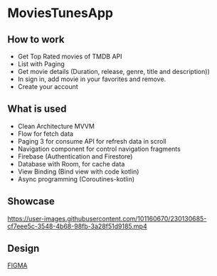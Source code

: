 # MoviesTunesApp

## How to work
- Get Top Rated movies of TMDB API
- List with Paging
- Get movie details (Duration, release, genre, title and description))
- In sign in, add movie in your favorites and remove.
- Create your account

## What is used
- Clean Architecture MVVM
- Flow for fetch data
- Paging 3 for consume API for refresh data in scroll
- Navigation component for control navigation fragments
- Firebase (Authentication and Firestore)
- Database with Room, for cache data
- View Binding (Bind view with code kotlin)
- Async programming (Coroutines-kotlin)

## Showcase
https://user-images.githubusercontent.com/101160670/230130685-cf7eee5c-3548-4b68-98fb-3a28f51d9185.mp4

## Design
[FIGMA](https://www.figma.com/file/1KLdsOp1LVJHcdCEqeWghU/Movies-app-(Community)?node-id=0-1&t=K32tUoaLyJmufrPp-0)


